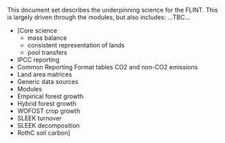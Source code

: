 This document set describes the underpinning science for the FLINT. This is largely driven through the modules, but also includes:
...TBC...

* [Core science
  *  mass balance
  *  consistent representation of lands
  *  pool transfers
*  IPCC reporting
  *  Common Reporting Format tables CO2 and non-CO2 emissions
  *  Land area matrices
  * Generic data sources
*  Modules
  *  Empirical forest growth
  *  Hybrid forest growth
  *  WOFOST crop growth
  *  SLEEK turnover
  *  SLEEK decomposition
  *  RothC soil carbon] 